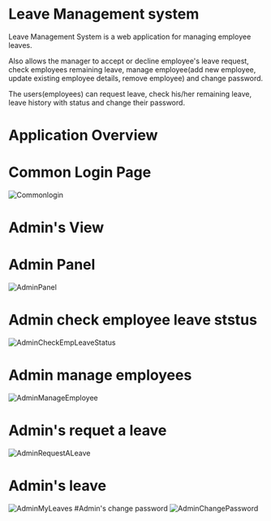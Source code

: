 # Leave Management system

Leave Management System is a web application for managing employee leaves.

Also allows the manager to accept or decline employee's leave request, check employees remaining leave, manage employee(add new employee, update existing employee details, remove employee) and change password.

The users(employees) can request leave, check his/her remaining leave, leave history with status and change their password.

# Application Overview

# Common Login Page
![Commonlogin](https://user-images.githubusercontent.com/56311015/123553308-042d2380-d798-11eb-9239-e68a38b8ea52.PNG)

# Admin's View
# Admin Panel
![AdminPanel](https://user-images.githubusercontent.com/56311015/123553403-98978600-d798-11eb-9539-e6ac262c559f.PNG)
# Admin check employee leave ststus
![AdminCheckEmpLeaveStatus](https://user-images.githubusercontent.com/56311015/123553446-d72d4080-d798-11eb-84f3-5d1ee4b698a8.PNG)
# Admin manage employees
![AdminManageEmployee](https://user-images.githubusercontent.com/56311015/123553468-ef04c480-d798-11eb-941d-95ab72fe29f0.PNG)
# Admin's requet a leave
![AdminRequestALeave](https://user-images.githubusercontent.com/56311015/123553491-05ab1b80-d799-11eb-8290-55705c4252c7.PNG)
# Admin's leave
![AdminMyLeaves](https://user-images.githubusercontent.com/56311015/123553515-2a06f800-d799-11eb-86b0-0da6be0fd0d7.PNG)
#Admin's change password
![AdminChangePassword](https://user-images.githubusercontent.com/56311015/123553518-35f2ba00-d799-11eb-8e80-fcb1266a70ab.PNG)



  

